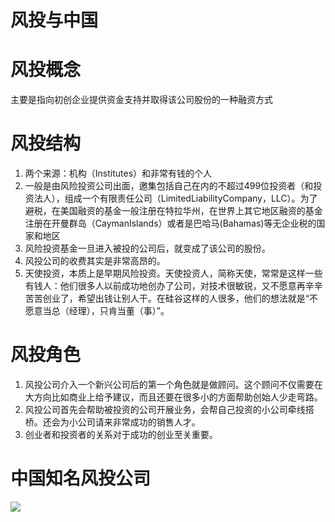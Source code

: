 # 风投与中国
# 风投概念
主要是指向初创企业提供资金支持并取得该公司股份的一种融资方式   

# 风投结构
1) 两个来源：机构（Institutes）和非常有钱的个人   
2) 一般是由风险投资公司出面，邀集包括自己在内的不超过499位投资者（和投资法人），组成一个有限责任公司（LimitedLiabilityCompany，LLC）。为了避税，在美国融资的基金一般注册在特拉华州，在世界上其它地区融资的基金注册在开曼群岛（CaymanIslands）或者是巴哈马(Bahamas)等无企业税的国家和地区
3) 风险投资基金一旦进入被投的公司后，就变成了该公司的股份。
4) 风投公司的收费其实是非常高昂的。
5) 天使投资，本质上是早期风险投资。天使投资人，简称天使，常常是这样一些有钱人：他们很多人以前成功地创办了公司，对技术很敏锐，又不愿意再辛辛苦苦创业了，希望出钱让别人干。在硅谷这样的人很多，他们的想法就是“不愿意当总（经理），只肯当董（事）”。

# 风投角色
1) 风投公司介入一个新兴公司后的第一个角色就是做顾问。这个顾问不仅需要在大方向比如商业上给予建议，而且还要在很多小的方面帮助创始人少走弯路。
2) 风投公司首先会帮助被投资的公司开展业务，会帮自己投资的小公司牵线搭桥。还会为小公司请来非常成功的销售人才。
3) 创业者和投资者的关系对于成功的创业至关重要。


# 中国知名风投公司
![](https://github.com/lanruoshengchunxia/swi-homework/raw/gh-pages/images/风投公司排名.png)<br>